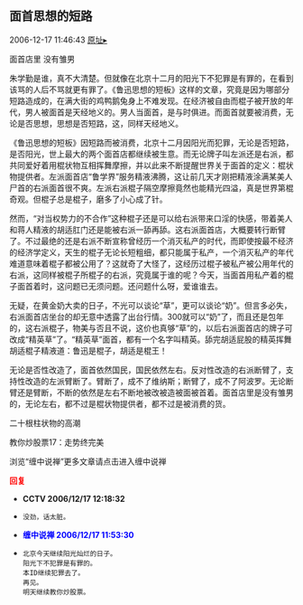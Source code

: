 ## 面首思想的短路
2006-12-17 11:46:43
[原址▸](http://www.fxgan.com/chan_time/2006_07_12/405.htm)



 
 面首店里
 没有雏男
 
 
   朱学勤是谁，真不大清楚。但就像在北京十二月的阳光下不犯罪是有罪的，在看到该骂的人后不骂就更有罪了。《鲁迅思想的短板》这样的文章，究竟是因为哪部分短路造成的，在满大街的鸡鸭鹅兔身上不难发现。在经济被自由而棍子被开放的年代，男人被面首是天经地义的。男人当面首，是与时俱进。而面首就要被消费，无论是否思想，思想是否短路，这，同样天经地义。
 
   《鲁迅思想的短板》因短路而被消费，北京十二月因阳光而犯罪，无论是否短路，是否阳光，世上最大的两个面首店都继续被生意。而无论牌子叫左派还是右派，都共同爱好着用棍状物互相挥舞摩擦，并以此来不断提醒世界关于面首的定义：棍状物提供者。左派面首店“鲁学界”服务精液沸腾，这让前几天才刚把精液涂满某美人尸首的右派面首很不爽。左派右派棍子隔空摩擦竟然也能精光四溢，真是世界第棍奇观。但棍子总是棍子，磨多了小心成了针。
 
   然而，“对当权势力的不合作”这种棍子还是可以给右派带来口淫的快感，带着美人和蒋人精液的胡适肛门还是能被右派一舔再舔。这右派面首店，大概要转行断臂了。不过最绝的还是右派不断宣称曾经历一个消灭私产的时代，而即使按最不经济的经济学定义，天生的棍子无论长短粗细，都只能属于私产，一个消灭私产的年代难道意味着棍子都被公用了？这就奇了大怪了，这经历过棍子被私产被公用年代的右派，这同样被棍子所棍子的右派，究竟属于谁的呢？今天，当面首用私产着的棍子面首着时，这问题已无须问题。还问题什么呀，爱谁谁去。
 
  无疑，在黄金奶大卖的日子，不光可以谈论“草”，更可以谈论“奶”。但言多必失，右派面首店坐台的却无意中透露了出台行情。300就可以“奶”了，而且还是包年的，这右派棍子，物美与否且不说，这价也真够“草”的，以后右派面首店的牌子可改成“精英草”了。“精英草”面首，都有一个名字叫精英。舔完胡适屁股的精英挥舞胡适棍子精液道：鲁迅是棍子，胡适是棍王！
 
   无论是否性改造了，面首依然国民，国民依然左右。反对性改造的右派断臂了，支持性改造的左派臂断了。臂断了，成不了维纳斯；断臂了，成不了阿波罗。无论断臂还是臂断，不断的依然是左右不断地被改被造被面被首着。面首店里是没有雏男的，无论左右，都不过是棍状物提供者，都不过是被消费的货。
 
 


 二十根柱状物的高潮


 


   教你炒股票17：走势终完美


 


 
   浏览“缠中说禅”更多文章请点击进入缠中说禅
 


 


 





<font color='red'>**回复**</font>


- **CCTV 2006/12/17 12:18:32**
- ```
  没劲，话太脏。
  ```
- **<font color='blue'>缠中说禅 2006/12/17 11:53:30</font>**
- ```
  北京今天继续阳光灿烂的日子。
  阳光下不犯罪是有罪的。
  本ID继续犯罪去了。
  再见。
  明天继续教你炒股票。
  ```
